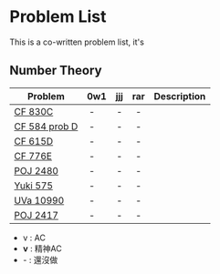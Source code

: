 # Problem List

This is a co-written problem list, it's 

## Number Theory
| Problem        | 0w1    | jjj    | rar    | Description      |
| -------------- |:------:|:------:|:------:|:----------------:|
| [CF 830C](http://codeforces.com/problemset/problem/830/C) | -      | -      | -      |                  |
| [CF 584 prob D](http://codeforces.com/contest/584/problem/D) | -      | -      | -      |                  |
| [CF 615D](http://codeforces.com/problemset/problem/615/D) | -      | -      | -      |                  |
| [CF 776E](http://codeforces.com/problemset/problem/776/E) | -      | -      | -      |                  |
| [POJ 2480](http://poj.org/problem?id=2480) | -      | -      | -      |                  |
| [Yuki 575](https://yukicoder.me/problems/no/575) | -      | -      | -      |                  |
| [UVa 10990](https://uva.onlinejudge.org/index.php?option=com_onlinejudge&Itemid=8&category=21&page=show_problem&problem=1931) | -      | -      | -      |                  |
| [POJ 2417](http://poj.org/problem?id=2417) | -      | -      | -      |                  |


- v : AC
- **v** : 精神AC
- \- : 還沒做
